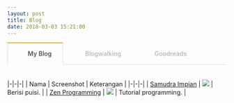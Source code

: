 ```yaml
---
layout: post
title: Blog
date: 2018-03-03 15:21:00
---
```


<style type="text/css">
@import url("https://maxcdn.bootstrapcdn.com/font-awesome/4.7.0/css/font-awesome.min.css");

.tab section {
  display: none;
  padding: 20px 0 0;
  border-top: 1px solid #ddd;
}

.tab input {
  display: none;
}

.tab label {
  display: inline-block;
  margin: 0 0 -1px;
  padding: 15px 25px;
  font-weight: 600;
  text-align: center;
  color: #bbb;
  border: 1px solid transparent;
}

.tab label:before {
  font-family: fontawesome;
  font-weight: normal;
  margin-right: 10px;
}

.tab label[for*='1']:before {
  content: '\f17c';
}

.tab label[for*='2']:before {
  content: '\f21c';
}

.tab label[for*='3']:before {
  content: '\f02d';
}

.tab label:hover {
  color: #888;
  cursor: pointer;
}

.tab input:checked + label {
  color: #555;
  border: 1px solid #ddd;
  border-top: 2px solid orange;
  border-bottom: 1px solid #fff;
}

.tab #tab1:checked ~ #content1,
.tab #tab2:checked ~ #content2,
.tab #tab3:checked ~ #content3 {
  display: block;
}

@media screen and (max-width: 650px) {
  .tab label {
    font-size: 0;
  }

  .tab label:before {
    margin: 0;
    font-size: 18px;
  }
}
@media screen and (max-width: 400px) {
  .tab label {
    padding: 15px;
  }
}
</style>

<div class='tab'>
  
  <input id="tab1" type="radio" name="tabs" checked>
  <label for="tab1">My Blog</label>
    
  <input id="tab2" type="radio" name="tabs">
  <label for="tab2">Blogwalking</label>
    
  <input id="tab3" type="radio" name="tabs">
  <label for="tab3">Goodreads</label>
    
  <section id="content1" markdown='1'>

|-|-|-|
| Nama | Screenshot | Keterangan |
|-|-|-|
| [Samudra Impian](http://samudraimpian76.blogspot.com) | ![](https://s25.postimg.org/vj0wybaf3/Screenshot_from_2018-03-03_16_09_42.png) | Berisi puisi. |
| [Zen Programming](/programming) | ![](https://s25.postimg.org/vj0wyb2pb/Screenshot_from_2018-03-03_16_08_25.png) | Tutorial programming. |

  </section>
    
  <section id="content2" markdown='1'>

|-|-|
| Blog | Deskripsi |
|-|-|
| [Dewi](https://www.wattpad.com/user/dewisampurnaw) | Story of Dewi |
| [Dewie Dean](http://dewieajaa.blogspot.co.id/) | Ada kekuatan di balik kesederhanaan |
| [Heni Puspita](http://www.henipuspita.net/) | Catatan mama Rayyaan Razqa |
| [Hipwee](https://www.hipwee.com/) | Portal remaja kekinian |
| [IDN Times](https://www.idntimes.com/?gclid=CjwKCAiA8vPUBRAyEiwA8F1oDE2h5Vn6K73vk3mLqjperH5X3sj1qBuSzpEBSG0BoZEo3Y3jkiLzkBoC2mUQAvD_BwE) | The Voice of Millenials |
| [Info Astronomy](http://www.infoastronomy.org/) | Pelajari langit, lindungi bumi |
| [Japanese Station](https://japanesestation.com/) | Portal berita Jepang |
| [Kaori Nusantara](https://www.kaorinusantara.or.id/) | The anime news website of Indonesia |
| [Kompi Teknologi Indonesia](http://www.kompitech.me/) | Menginspirasi, memotivasi, membuka wawasan masyarakat |
| [Konsultasi Syariah](https://konsultasisyariah.com/) | Konsultasi kesehatan dan tanya jawab pendidikan Islam |
| [Mahad Isy Karima](https://www.youtube.com/channel/UCXX1KQrPS2tFsKkvPcHcTUw) | Youtube Mahad Isy Karima |
| [My Satnite](https://www.mysatnite.com/) | Your story is our story |
| [Syufia](http://syufiayaumma.blogspot.co.id/) | Life |

  </section>
    
  <section id="content3">

<!-- reading challenge -->

<div id="gr_challenge_7501" style="border: 2px solid #EBE8D5; border-radius:10px; padding: 0px 7px 0px 7px; max-width:230px; min-height: 100px">
  <div id="gr_challenge_progress_body_7501" style="font-size: 12px; font-family: georgia,serif;line-height: 18px"></div>
  <script type="text/javascript">
  	document.writeln('<scr'+'ipt src=\"https://www.goodreads.com/user_challenges/widget/12064084-zen?challenge_id=7501&v=2&refresh='+Math.random()+'\"></scr'+'ipt>');
  </script>
</div>

<!-- bookshelf - read -->

<style type="text/css" media="screen">
  .gr_grid_container {
    /* customize grid container div here. eg: width: 500px; */
  }

  .gr_grid_book_container {
    /* customize book cover container div here */
    float: left;
    width: 98px;
    height: 160px;
    padding: 0px 0px;
    overflow: hidden;
  }
</style>
<div id="gr_grid_widget_1520343760"></div>
<script type="text/javascript">
	document.writeln('<scr'+'ipt src=\"https://www.goodreads.com/review/grid_widget/12064084.Read?cover_size=medium&hide_link=&hide_title=&num_books=200&order=d&shelf=read&sort=date_added&widget_id=1520343760&refresh='+Math.random()+'\" type=\"text/javascript\" charset=\"utf-8\"></scr'+'ipt>');
</script>

<!-- bookshelf - currently reading -->

<style type="text/css" media="screen">
  .gr_grid_container {
    /* customize grid container div here. eg: width: 500px; */
  }

  .gr_grid_book_container {
    /* customize book cover container div here */
    float: left;
    width: 98px;
    height: 160px;
    padding: 0px 0px;
    overflow: hidden;
  }
</style>
<div id="gr_grid_widget_1520344782"></div>
<script type="text/javascript">
	document.writeln('<scr'+'ipt src=\"https://www.goodreads.com/review/grid_widget/12064084.Currently%20Reading?cover_size=medium&hide_link=&hide_title=&num_books=200&order=d&shelf=currently-reading&sort=date_added&widget_id=1520344782&refresh='+Math.random()+'\" type=\"text/javascript\" charset=\"utf-8\"></scr'+'ipt>');
</script>

<!-- bookshelf - to read -->

<style type="text/css" media="screen">
.gr_grid_container {
  /* customize grid container div here. eg: width: 500px; */
}

.gr_grid_book_container {
  /* customize book cover container div here */
  float: left;
  width: 98px;
  height: 160px;
  padding: 0px 0px;
  overflow: hidden;
}
</style>
<div id="gr_grid_widget_1520582601"></div>
<script type="text/javascript">
	document.writeln('<scr'+'ipt src=\"https://www.goodreads.com/review/grid_widget/12064084.To%20Read?cover_size=medium&hide_link=&hide_title=&num_books=200&order=d&shelf=to-read&sort=date_added&widget_id=1520582601&refresh='+Math.random()+'\" type=\"text/javascript\" charset=\"utf-8\"></scri'+'pt>');
</script>

  </section>
    
</div>
<script type="text/javascript">
  document.writeln('<scr'+'ipt type=\"text/javascript\" src=\"/assets/js/jquery.min.js?'+Math.random()+'\"></scr'+'ipt>');
</script>